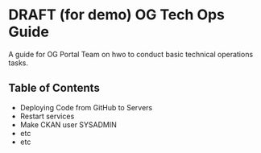 # DRAFT (for demo) OG Tech Ops Guide

A guide for OG Portal Team on hwo to conduct basic technical operations tasks.

## Table of Contents

* Deploying Code from GitHub to Servers
* Restart services
* Make CKAN user SYSADMIN
* etc
*   etc


